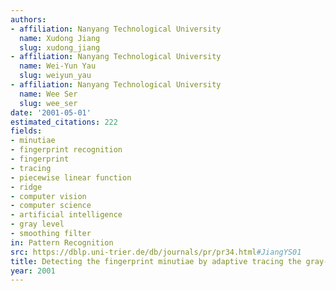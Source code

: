 ```yaml
---
authors:
- affiliation: Nanyang Technological University
  name: Xudong Jiang
  slug: xudong_jiang
- affiliation: Nanyang Technological University
  name: Wei-Yun Yau
  slug: weiyun_yau
- affiliation: Nanyang Technological University
  name: Wee Ser
  slug: wee_ser
date: '2001-05-01'
estimated_citations: 222
fields:
- minutiae
- fingerprint recognition
- fingerprint
- tracing
- piecewise linear function
- ridge
- computer vision
- computer science
- artificial intelligence
- gray level
- smoothing filter
in: Pattern Recognition
src: https://dblp.uni-trier.de/db/journals/pr/pr34.html#JiangYS01
title: Detecting the fingerprint minutiae by adaptive tracing the gray-level ridge
year: 2001
---
```

